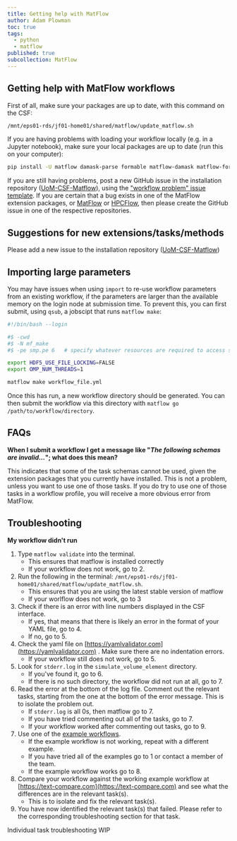 ```yaml
---
title: Getting help with MatFlow
author: Adam Plowman
toc: true
tags:
  - python
  - matflow
published: true
subcollection: MatFlow
---
```


## Getting help with MatFlow workflows

First of all, make sure your packages are up to date, with this command on the CSF:

```bash
/mnt/eps01-rds/jf01-home01/shared/matflow/update_matflow.sh
```

If you are having problems with loading your workflow locally (e.g. in a Jupyter notebook), make sure your local packages are up to date (run this on your computer):

```bash
pip install -U matflow damask-parse formable matflow-damask matflow-formable matflow-defdap matflow-mtex matflow-neper matflow-demo-extension
```

If you are still having problems, post a new GitHub issue in the installation repository ([UoM-CSF-Matflow](https://github.com/LightForm-group/UoM-CSF-matflow)), using the ["workflow problem" issue template](https://github.com/LightForm-group/UoM-CSF-matflow/issues/new/choose). If you are certain that a bug exists in one of the MatFlow extension packages, or [MatFlow](https://github.com/LightForm-group/matflow) or [HPCFlow](https://github.com/LightForm-group/hpcflow), then please create the GitHub issue in one of the respective repositories.

## Suggestions for new extensions/tasks/methods

Please add a new issue to the installation repository ([UoM-CSF-Matflow](https://github.com/LightForm-group/UoM-CSF-matflow))

## Importing large parameters

You may have issues when using `import` to re-use workflow parameters from an existing workflow, if the parameters are larger than the available memory on the login node at submission time. To prevent this, you can first submit, using `qsub`, a jobscipt that runs `matflow make`:

```sh
#!/bin/bash --login

#$ -cwd
#$ -N mf_make
#$ -pe smp.pe 6   # specify whatever resources are required to access sufficient memory

export HDF5_USE_FILE_LOCKING=FALSE
export OMP_NUM_THREADS=1

matflow make workflow_file.yml

```

Once this has run, a new workflow directory should be generated. You can then submit the workflow via this directory with `matflow go /path/to/workflow/directory`.

## FAQs
**When I submit a workflow I get a message like "*The following schemas are invalid...*"; what does this mean?**

This indicates that some of the task schemas cannot be used, given the extension packages that you currently have installed. This is not a problem, unless you want to use one of those tasks. If you do try to use one of those tasks in a workflow profile, you will receive a more obvious error from MatFlow.

## Troubleshooting
**My workflow didn't run**

1. Type `matflow validate` into the terminal.
   - This ensures that matflow is installed correctly
   -  If your workflow does not work, go to 2.
2. Run the following in the terminal: `/mnt/eps01-rds/jf01-home01/shared/matflow/update_matflow.sh`. 
   - This ensures that you are using the latest stable version of matflow
   - If your worlflow does not work, go to 3
3. Check if there is an error with line numbers displayed in the CSF interface. 
   - If yes, that means that there is likely an error in the format of your YAML file, go to 4. 
   - If no, go to 5.
4. Check the yaml file on [https://yamlvalidator.com](https://yamlvalidator.com) . Make sure there are no indentation errors.
   - If your workflow still does not work, go to 5.
5. Look for `stderr.log` in the `simulate_volume_element` directory. 
   - If you've found it, go to 6. 
   - If there is no such directory, the workflow did not run at all, go to 7.
6. Read the error at the bottom of the log file. Comment out the relevant tasks, starting from the one at the bottom of the error message. This is to isolate the problem out.
   - If `stderr.log` is all 0s, then matflow go to 7.
   - If you have tried commenting out all of the tasks, go to 7.
   - If your workflow worked after commenting out tasks, go to 9.
7. Use one of the [example workflows](https://github.com/LightForm-group/UoM-CSF-matflow/tree/master/workflows).
   - If the example workflow is not working, repeat with a different example. 
   - If you have tried all of the examples go to 1 or contact a member of the team.
   - If the example workflow works go to 8.
8. Compare your workflow against the working example workflow at [https://text-compare.com](https://text-compare.com) and see what the differences are in the relevant task(s).
   - This is to isolate and fix the relevant task(s).
9. You have now identified the relevant task(s) that failed. Please refer to the corresponding troubleshooting section for that task.

Individual task troubleshooting WIP
